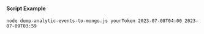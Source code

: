 #### Script Example
```node dump-analytic-events-to-mongo.js yourToken 2023-07-08T04:00 2023-07-09T03:59```